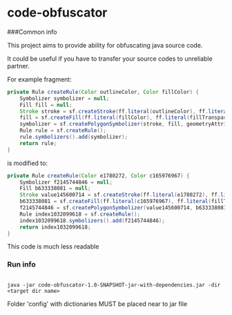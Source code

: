# code-obfuscator


###Common info


This project aims to provide ability for obfuscating java source code. 

It could be useful if you have to transfer your source codes to unreliable partner.

For example fragment:


``` java
private Rule createRule(Color outlineColor, Color fillColor) {
    Symbolizer symbolizer = null;
    Fill fill = null;
    Stroke stroke = sf.createStroke(ff.literal(outlineColor), ff.literal(outlineWidth));
    fill = sf.createFill(ff.literal(fillColor), ff.literal(fillTransparacy));
    symbolizer = sf.createPolygonSymbolizer(stroke, fill, geometryAttributeName);
    Rule rule = sf.createRule();
    rule.symbolizers().add(symbolizer);
    return rule;
}

```

   is modified to:

``` java
private Rule createRule(Color e1780272, Color c165976967) {
    Symbolizer f2145744846 = null;
    Fill b633338081 = null;
    Stroke value145600714 = sf.createStroke(ff.literal(e1780272), ff.literal(outlineWidth));
    b633338081 = sf.createFill(ff.literal(c165976967), ff.literal(fillTransparacy));
    f2145744846 = sf.createPolygonSymbolizer(value145600714, b633338081, geometryAttributeName);
    Rule index1032099618 = sf.createRule();
    index1032099618.symbolizers().add(f2145744846);
    return index1032099618;
}
```

This code is much less readable


### Run info

```

java -jar code-obfuscator-1.0-SNAPSHOT-jar-with-dependencies.jar -dir <target dir name>

```

Folder 'config' with dictionaries MUST be placed near to jar file